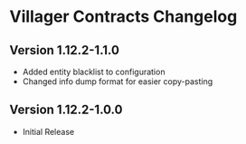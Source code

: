 # Villager Contracts Changelog


## Version 1.12.2-1.1.0
- Added entity blacklist to configuration
- Changed info dump format for easier copy-pasting

## Version 1.12.2-1.0.0
- Initial Release